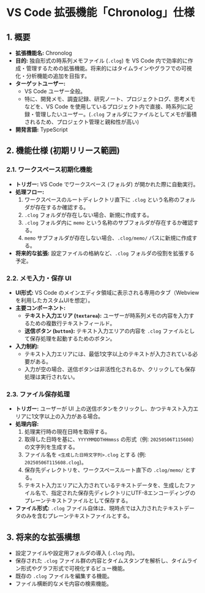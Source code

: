 # VS Code 拡張機能「Chronolog」仕様

## 1. 概要

- **拡張機能名:** Chronolog
- **目的:** 独自形式の時系列メモファイル (`.clog`) を VS Code 内で効率的に作成・管理するための拡張機能。将来的にはタイムラインやグラフでの可視化・分析機能の追加を目指す。
- **ターゲットユーザー:**
  - VS Code ユーザー全般。
  - 特に、開発メモ、調査記録、研究ノート、プロジェクトログ、思考メモなどを、VS Code を使用しているプロジェクト内で直接、時系列に記録・管理したいユーザー。(`.clog` フォルダにファイルとしてメモが蓄積されるため、プロジェクト管理と親和性が高い)
- **開発言語:** TypeScript

## 2. 機能仕様 (初期リリース範囲)

### 2.1. ワークスペース初期化機能

- **トリガー:** VS Code でワークスペース (フォルダ) が開かれた際に自動実行。
- **処理フロー:**
  1.  ワークスペースのルートディレクトリ直下に `.clog` という名称のフォルダが存在するか確認する。
  2.  `.clog` フォルダが存在しない場合、新規に作成する。
  3.  `.clog` フォルダ内に `memo` という名称のサブフォルダが存在するか確認する。
  4.  `memo` サブフォルダが存在しない場合、`.clog/memo/` パスに新規に作成する。
- **将来的な拡張:** 設定ファイルの格納など、`.clog` フォルダの役割を拡張する予定。

### 2.2. メモ入力・保存 UI

- **UI形式:** VS Code のメインエディタ領域に表示される専用のタブ（Webview を利用したカスタムUIを想定）。
- **主要コンポーネント:**
  - **テキスト入力エリア (`textarea`):** ユーザーが時系列メモの内容を入力するための複数行テキストフィールド。
  - **送信ボタン (`button`):** テキスト入力エリアの内容を `.clog` ファイルとして保存処理を起動するためのボタン。
- **入力制約:**
  - テキスト入力エリアには、最低1文字以上のテキストが入力されている必要がある。
  - 入力が空の場合、送信ボタンは非活性化されるか、クリックしても保存処理は実行されない。

### 2.3. ファイル保存処理

- **トリガー:** ユーザーが UI 上の送信ボタンをクリックし、かつテキスト入力エリアに1文字以上の入力がある場合。
- **処理内容:**
  1.  処理実行時の現在日時を取得する。
  2.  取得した日時を基に、`YYYYMMDDTHHmmss` の形式（例: `20250506T115608`）の文字列を生成する。
  3.  ファイル名を `<生成した日時文字列>.clog` とする (例: `20250506T115608.clog`)。
  4.  保存先ディレクトリを、ワークスペースルート直下の `.clog/memo/` とする。
  5.  テキスト入力エリアに入力されているテキストデータを、生成したファイル名で、指定された保存先ディレクトリにUTF-8エンコーディングのプレーンテキストファイルとして保存する。
- **ファイル形式:** `.clog` ファイル自体は、現時点では入力されたテキストデータのみを含むプレーンテキストファイルとする。

## 3. 将来的な拡張構想

- 設定ファイルや設定用フォルダの導入 (`.clog` 内)。
- 保存された `.clog` ファイル群の内容とタイムスタンプを解析し、タイムライン形式やグラフ形式で可視化するビュー機能。
- 既存の `.clog` ファイルを編集する機能。
- ファイル横断的なメモ内容の検索機能。
